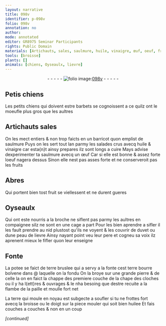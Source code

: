 ```yaml
---
layout: narrative
title: 098v
identifier: p-098v
folio: 098v
annotation: no
author:
mode: annotated
editor: GR8975 Seminar Participants
rights: Public Domain
materials: [Artichauts, sales, saulmure, huile, vinaigre, œuf, oeuf, fruits, fruit, duvet, peau de lievre, potee, terre bruslee, terre bourre bolvene, pierre, flambe de la paille, terre, huilee]
tools: [broisse]
plants: []
animals: [chiens, Oyseaulx, lievre]
---
```


<div class="folio" align="center">- - - - - <a href="http://gallica.bnf.fr/ark:/12148/btv1b10500001g/f202.image" target="_blank"><img src="https://cu-mkp.github.io/2017-workshop-edition/assets/photo-icon.png" alt="folio image: " style="display:inline-block; margin-bottom:-3px;"/>098v</a> - - - - - </div>  
  

## Petis <span class="al">chiens</span>

 
Les petits <span class="al">chiens</span> qui doivent estre barbets se cognoissent
 a ce quilz ont le moeufle plus gros que les aultres
 
 
  

## <span class="m">Artichauts</span> <span class="m">sales</span>

 
On les mect entiers & non trop faicts en un barricot
 quon emplist de <span class="m">saulmure</span> Puys on les sert tout lan
 parmy les salades crus avecq <span class="m">huile</span> & <span class="m">vinaigre</span> car esta{n}t
 ainsy prepares ilz sont longs a cuire Mays advise
 dexperimenter ta <span class="m">saulmure</span> avecq un <span class="m">œuf</span> Car si elle est
 bonne & assez forte l<span class="m">oeuf</span> nagera dessus Sinon elle nest
 pas asses forte et ne conserveroit pas les <span class="m">fruits</span>
 
 
  

## Abres

 
Qui portent bien tost <span class="m">fruit</span> se viellessent et ne durent
 gueres
 
 
  

## <span class="al">Oyseaulx</span>

 
Qui ont este nourris a la broche ne siflent pas parmy les
 aultres en compaignee silz ne sont en une cage a part
 Pour les bien aprendre a sifler il les fault prendre au
 nid plustost qu'ils ne voyent & les couvrir de <span class="m">duvet</span> ou dune
 <span class="m">peau de <span class="al">lievre</span></span> Ainsy nayant point veu leur pere et cogneu
 sa voix ilz aprenent mieux le fifler quon leur enseigne
 
 
  

## Fonte

 
La <span class="m">potee</span> se faict de <span class="m">terre bruslee</span> qui a servy a la fonte
 cest <span class="m">terre bourre bolvene</span> dans @ laquelle on la fondu On la
 broye sur une grande <span class="m">pierre</span> & de celle la on en faict la chappe
 des premiere couche de la chape des cloches ou il y ha
 l{ett}res & ouvrages & le nha besoing que destre recuite a la
 <span class="m">flambe de la paille</span> et moulle fort net
 
La <span class="m">terre</span> qui moule en noyau est subgecte a soufler si tu
 ne frottes fort avecq la <span class="tl">broisse</span> ou le doigt sur la piece
 mouler qui soit bien <span class="m">huilee</span> Et fais couches a couches & non
 en un coup
 
*[continued]*
 
